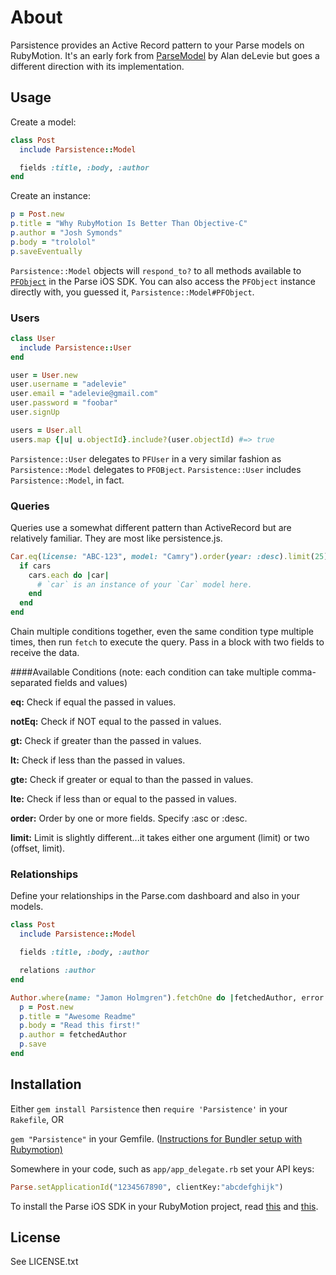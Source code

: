 # About

Parsistence provides an Active Record pattern to your Parse models on RubyMotion. 
It's an early fork from [ParseModel](https://github.com/adelevie/ParseModel) by
Alan deLevie but goes a different direction with its implementation.

## Usage

Create a model:

```ruby
class Post
  include Parsistence::Model

  fields :title, :body, :author
end
```

Create an instance:

```ruby
p = Post.new
p.title = "Why RubyMotion Is Better Than Objective-C"
p.author = "Josh Symonds"
p.body = "trololol"
p.saveEventually
```

`Parsistence::Model` objects will `respond_to?` to all methods available to [`PFObject`](https://parse.com/docs/ios/api/Classes/PFObject.html) in the Parse iOS SDK. You can also access the `PFObject` instance directly with, you guessed it, `Parsistence::Model#PFObject`.

### Users

```ruby
class User
  include Parsistence::User
end

user = User.new
user.username = "adelevie"
user.email = "adelevie@gmail.com"
user.password = "foobar"
user.signUp

users = User.all
users.map {|u| u.objectId}.include?(user.objectId) #=> true
```

`Parsistence::User` delegates to `PFUser` in a very similar fashion as `Parsistence::Model` delegates to `PFOBject`. `Parsistence::User` includes `Parsistence::Model`, in fact.

### Queries

Queries use a somewhat different pattern than ActiveRecord but are relatively familiar. They are most like persistence.js.

```ruby
Car.eq(license: "ABC-123", model: "Camry").order(year: :desc).limit(25).fetch do |cars, error|
  if cars
    cars.each do |car|
      # `car` is an instance of your `Car` model here.
    end
  end
end
```

Chain multiple conditions together, even the same condition type multiple times, then run `fetch` to execute the query. Pass in a block with two fields to receive the data.

####Available Conditions
(note: each condition can take multiple comma-separated fields and values)

**eq:** Check if equal the passed in values.

**notEq:** Check if NOT equal to the passed in values.

**gt:** Check if greater than the passed in values.

**lt:** Check if less than the passed in values.

**gte:** Check if greater or equal to than the passed in values.

**lte:** Check if less than or equal to the passed in values.

**order:** Order by one or more fields. Specify :asc or :desc.

**limit:** Limit is slightly different...it takes either one argument (limit) or two (offset, limit).

### Relationships

Define your relationships in the Parse.com dashboard and also in your models.

```ruby
class Post
  include Parsistence::Model

  fields :title, :body, :author

  relations :author
end

Author.where(name: "Jamon Holmgren").fetchOne do |fetchedAuthor, error|
  p = Post.new
  p.title = "Awesome Readme"
  p.body = "Read this first!"
  p.author = fetchedAuthor
  p.save
end
```


## Installation

Either `gem install Parsistence` then `require 'Parsistence'` in your `Rakefile`, OR

`gem "Parsistence"` in your Gemfile. ([Instructions for Bundler setup with Rubymotion)](http://thunderboltlabs.com/posts/using-bundler-with-rubymotion)

Somewhere in your code, such as `app/app_delegate.rb` set your API keys:

```ruby
Parse.setApplicationId("1234567890", clientKey:"abcdefghijk")
```

To install the Parse iOS SDK in your RubyMotion project, read [this](http://www.rubymotion.com/developer-center/guides/project-management/#_using_3rd_party_libraries) and  [this](http://stackoverflow.com/a/10453895/94154).

## License

See LICENSE.txt